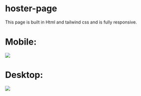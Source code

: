 # hoster-page

This page is built in Html and tailwind css and is fully responsive.

# Mobile:

 <img src="Assets/mobile.png"/>

# Desktop:

  <img src="Assets/desktop.png"/>
